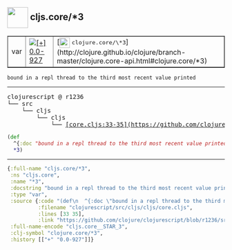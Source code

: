 ## <img width="48px" valign="middle" src="http://i.imgur.com/Hi20huC.png"> cljs.core/\*3

 <table border="1">
<tr>
<td>var</td>
<td><a href="https://github.com/cljsinfo/api-refs/tree/0.0-927"><img valign="middle" alt="[+] 0.0-927" src="https://img.shields.io/badge/+-0.0--927-lightgrey.svg"></a> </td>
<td>
[<img height="24px" valign="middle" src="http://i.imgur.com/1GjPKvB.png"> <samp>clojure.core/\*3</samp>](http://clojure.github.io/clojure/branch-master/clojure.core-api.html#clojure.core/*3)
</td>
</tr>
</table>

 <samp>
</samp>

```
bound in a repl thread to the third most recent value printed
```

---

 <pre>
clojurescript @ r1236
└── src
    └── cljs
        └── cljs
            └── <ins>[core.cljs:33-35](https://github.com/clojure/clojurescript/blob/r1236/src/cljs/cljs/core.cljs#L33-L35)</ins>
</pre>

```clj
(def
  ^{:doc "bound in a repl thread to the third most recent value printed"}
  *3)
```


---

```clj
{:full-name "cljs.core/*3",
 :ns "cljs.core",
 :name "*3",
 :docstring "bound in a repl thread to the third most recent value printed",
 :type "var",
 :source {:code "(def\n  ^{:doc \"bound in a repl thread to the third most recent value printed\"}\n  *3)",
          :filename "clojurescript/src/cljs/cljs/core.cljs",
          :lines [33 35],
          :link "https://github.com/clojure/clojurescript/blob/r1236/src/cljs/cljs/core.cljs#L33-L35"},
 :full-name-encode "cljs.core__STAR_3",
 :clj-symbol "clojure.core/*3",
 :history [["+" "0.0-927"]]}

```
